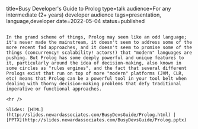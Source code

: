 title=Busy Developer's Guide to Prolog
type=talk
audience=For any intermediate (2+ years) developer audience
tags=presentation, language,developer
date=2022-05-04
status=published
~~~~~~

In the grand scheme of things, Prolog may seem like an odd language; it's never made the mainstream, it doesn't seem to address some of the more recent fad approaches, and it doesn't seem to promise some of the things (concurrency! scalability! actors!) that "modern" languages are pushing. But Prolog has some deeply powerful and unique features to it, particularly around the idea of decision-making, also known in some circles as "rules engines", and the fact that several different Prologs exist that run on top of more "modern" platforms (JVM, CLR, etc) means that Prolog can be a powerful tool in your tool belt when dealing with thorny decision-making problems that defy traditional imperative or functional approaches.
    
<hr />

Slides: [HTML](http://slides.newardassociates.com/BusyDevsGuide/Prolog.html) | [PPTX](http://slides.newardassociates.com/BusyDevsGuide/Prolog.pptx)
